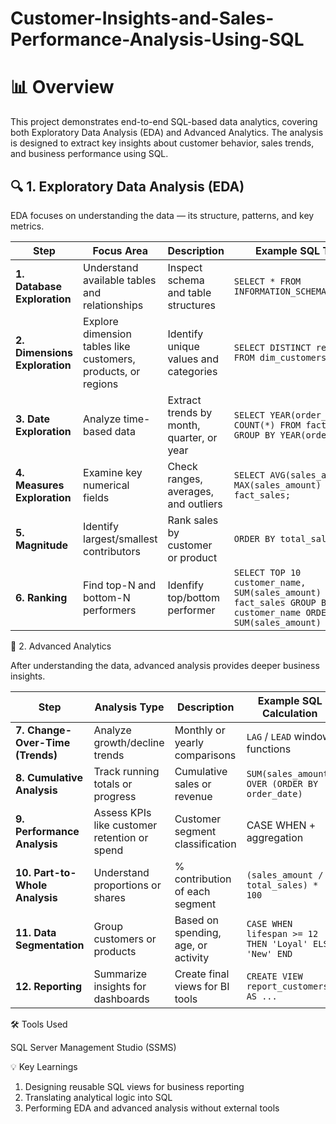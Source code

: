 # Customer-Insights-and-Sales-Performance-Analysis-Using-SQL

# 📊 Overview<br>

This project demonstrates end-to-end SQL-based data analytics, covering both Exploratory Data Analysis (EDA) and Advanced Analytics. The analysis is designed to extract key insights about customer behavior, sales trends, and business performance using SQL.

## 🔍 1. Exploratory Data Analysis (EDA)<br>

EDA focuses on understanding the data — its structure, patterns, and key metrics.

| Step                          | Focus Area                                                    | Description                                                                                                              | Example SQL Task                                                               |
| ----------------------------- | ------------------------------------------------------------- | ------------------------------------------------------------------------------------------------------------------------ | ------------------------------------------------------------------------------ |
| **1. Database Exploration**   | Understand available tables and relationships                 | Inspect schema and table structures                                                                                      | `SELECT * FROM INFORMATION_SCHEMA.TABLES;`                                     |
| **2. Dimensions Exploration** | Explore dimension tables like customers, products, or regions | Identify unique values and categories                                                                                    | `SELECT DISTINCT region FROM dim_customers;`                                   |
| **3. Date Exploration**       | Analyze time-based data                                       | Extract trends by month, quarter, or year                                                                                | `SELECT YEAR(order_date), COUNT(*) FROM fact_sales GROUP BY YEAR(order_date);` |
| **4. Measures Exploration**   | Examine key numerical fields                                  | Check ranges, averages, and outliers                                                                                     | `SELECT AVG(sales_amount), MAX(sales_amount) FROM fact_sales;`                 |
| **5. Magnitude**              | Identify largest/smallest contributors                        | Rank sales by customer or product                                                                                        | `ORDER BY total_sales DESC;`                                                   |
| **6. Ranking**                | Find top-N and bottom-N performers                            | Idenfify top/bottom performer                                                                                            | `SELECT TOP 10 customer_name, SUM(sales_amount) FROM fact_sales GROUP BY customer_name ORDER BY SUM(sales_amount) DESC;`                                                                                     |

🚀 2. Advanced Analytics<br>

After understanding the data, advanced analysis provides deeper business insights.

| Step                             | Analysis Type                                | Description                         | Example SQL Calculation                                |
| -------------------------------- | -------------------------------------------- | ----------------------------------- | ------------------------------------------------------ |
| **7. Change-Over-Time (Trends)** | Analyze growth/decline trends                | Monthly or yearly comparisons       | `LAG` / `LEAD` window functions                        |
| **8. Cumulative Analysis**       | Track running totals or progress             | Cumulative sales or revenue         | `SUM(sales_amount) OVER (ORDER BY order_date)`         |
| **9. Performance Analysis**      | Assess KPIs like customer retention or spend | Customer segment classification     | CASE WHEN + aggregation                                |
| **10. Part-to-Whole Analysis**   | Understand proportions or shares             | % contribution of each segment      | `(sales_amount / total_sales) * 100`                   |
| **11. Data Segmentation**        | Group customers or products                  | Based on spending, age, or activity | `CASE WHEN lifespan >= 12 THEN 'Loyal' ELSE 'New' END` |
| **12. Reporting**                | Summarize insights for dashboards            | Create final views for BI tools     | `CREATE VIEW report_customers AS ...`                  |

🛠️ Tools Used<br>

SQL Server Management Studio (SSMS)

💡 Key Learnings<br>

1. Designing reusable SQL views for business reporting<br>
2. Translating analytical logic into SQL<br>
3. Performing EDA and advanced analysis without external tools

